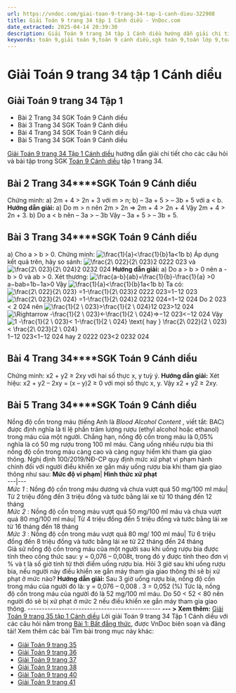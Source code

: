 ```yaml
---
url: https://vndoc.com/giai-toan-9-trang-34-tap-1-canh-dieu-322908
title: Giải Toán 9 trang 34 tập 1 Cánh diều - VnDoc.com
date_extracted: 2025-04-14 20:39:30
description: Giải Toán 9 trang 34 tập 1 Cánh diều hướng dẫn giải chi tiết các câu hỏi và bài tập trong SGK Toán 9 Cánh diều tập 1.
keywords: toán 9,giải toán 9,toán 9 cánh diều,sgk toán 9,toán lớp 9,toán lớp 9 cánh diều,sgk toán 9 cánh diều,toán 9 cd,giải sgk toán 9 cánh diều,toán 9 cánh diều tập 1,giải bài tập toán 9 cánh diều,Toán 9 Bài 1 Bất đẳng thức,Bất đẳng thức,Giải Toán 9 Cánh diều tập 1 trang 29,Giải Toán 9 Cánh diều tập 1 trang 30,Giải Toán 9 Cánh diều tập 1 trang 31,Giải Toán 9 Cánh diều tập 1 trang 32,Giải Toán 9 Cánh diều tập 1 trang 34,toán 9 trang 34,giải toán 9 trang 34,toán 9 trang 34 cánh diều
---
```


# Giải Toán 9 trang 34 tập 1 Cánh diều
## Giải Toán 9 trang 34 Tập 1
  * Bài 2 Trang 34 SGK Toán 9 Cánh diều
  * Bài 3 Trang 34 SGK Toán 9 Cánh diều
  * Bài 4 Trang 34 SGK Toán 9 Cánh diều
  * Bài 5 Trang 34 SGK Toán 9 Cánh diều

[Giải Toán 9 trang 34 Tập 1 Cánh diều](<https://vndoc.com/giai-toan-9-trang-34-tap-1-canh-dieu-322908>) hướng dẫn giải chi tiết cho các câu hỏi và bài tập trong SGK [Toán 9 Cánh diều](<https://vndoc.com/toan-9-canh-dieu>) tập 1 trang 34.
## **Bài 2 Trang 34****SGK Toán 9 Cánh diều**
Chứng minh:
a\) 2m + 4 > 2n + 3 với m > n;
b\) – 3a + 5 > – 3b + 5 với a < b.
**Hướng dẫn giải:**
a\) Do m > n nên 2m > 2n ⇒ 2m + 4 > 2n + 4
Vậy 2m + 4 > 2n + 3.
b\) Do a < b nên – 3a > – 3b
Vậy – 3a + 5 > – 3b + 5.
## **Bài 3 Trang 34****SGK Toán 9 Cánh diều**
a\) Cho a > b > 0\. Chứng minh: ![\\frac{1}{a}<\\frac{1}{b}](https://i.vdoc.vn/data/image/blank.png)1a<1b
b\) Áp dụng kết quả trên, hãy so sánh: ![\\frac{2\\ 022}{2\\ 023}](https://i.vdoc.vn/data/image/blank.png)2 0222 023 và ![\\frac{2\\ 023}{2\\ 024}](https://i.vdoc.vn/data/image/blank.png)2 0232 024
**Hướng dẫn giải:**
a\) Do a > b > 0 nên a - b > 0 và ab > 0.
Xét thương: ![\\frac{a-b}{ab}=\\frac{1}{b}-\\frac{1}{a} >0](https://i.vdoc.vn/data/image/blank.png)a−bab=1b−1a>0
Vậy ![\\frac{1}{a}<\\frac{1}{b}](https://i.vdoc.vn/data/image/blank.png)1a<1b
b\) Ta có:
![\\frac{2\\ 022}{2\\ 023} =1-\\frac{1}{2\\ 023}](https://i.vdoc.vn/data/image/blank.png)2 0222 023=1−12 023
![\\frac{2\\ 023}{2\\ 024} =1-\\frac{1}{2\\ 024}](https://i.vdoc.vn/data/image/blank.png)2 0232 024=1−12 024
Do 2 023 < 2 024 nên ![\\frac{1}{2 \\ 023}>\\frac{1}{2 \\ 024}](https://i.vdoc.vn/data/image/blank.png)12 023>12 024
![\\Rightarrow -\\frac{1}{2 \\ 023}<-\\frac{1}{2 \\ 024}](https://i.vdoc.vn/data/image/blank.png)⇒−12 023<−12 024
Vậy ![1 -\\frac{1}{2 \\ 023}< 1-\\frac{1}{2 \\ 024} \\text{ hay } \\frac{2\\ 022}{2 \\ 023} < \\frac{2\\ 023}{2 \\ 024}](https://i.vdoc.vn/data/image/blank.png)1−12 023<1−12 024 hay 2 0222 023<2 0232 024
## **Bài 4 Trang 34****SGK Toán 9 Cánh diều**
Chứng minh: x2 \+ y2 ≥ 2xy với hai số thực x, y tuỳ ý.
**Hướng dẫn giải:**
Xét hiệu: x2 \+ y2 – 2xy = \(x – y\)2 ≥ 0 với mọi số thực x, y.
Vậy x2 \+ y2 ≥ 2xy.
## **Bài 5 Trang 34****SGK Toán 9 Cánh diều**
Nồng độ cồn trong máu \(tiếng Anh là _Blood Alcohol Content_ , viết tắt: BAC\) được định nghĩa là tỉ lệ phần trăm lượng rượu \(ethyl alcohol hoặc ethanol\) trong máu của một người. Chẳng hạn, nồng độ cồn trong máu là 0,05% nghĩa là có 50 mg rượu trong 100 ml máu. Càng uống nhiều rượu bia thì nồng độ cồn trong máu càng cao và càng nguy hiểm khi tham gia giao thông. Nghị định 100/2019/NĐ-CP quy định mức xử phạt vi phạm hành chính đối với người điểu khiển xe gắn máy uống rượu bia khi tham gia giao thông như sau:
**Mức độ vi phạm**| **Hình thức xử phạt**  
---|---  
 _Mức 1_ : Nồng độ cồn trong máu dương và chưa vượt quá 50 mg/100 ml máu| Từ 2 triệu đồng đến 3 triệu đồng và tước bằng lái xe từ 10 tháng đến 12 tháng  
 _Mức 2_ : Nồng độ cồn trong máu vượt quá 50 mg/100 ml máu và chưa vượt quá 80 mg/100 ml máu| Từ 4 triệu đồng đến 5 triệu đồng và tước bằng lái xe từ 16 tháng đến 18 tháng  
 _Mức 3_ : Nồng độ cồn trong máu vượt quá 80 mg/ 100 ml máu| Từ 6 triệu đồng đến 8 triệu đồng và tước bằng lái xe từ 22 tháng đến 24 tháng  
Giả sử nồng độ cồn trong máu của một người sau khi uống rượu bia được tính theo công thức sau: y = 0,076 – 0,008t, trong đó y được tính theo đơn vị % và t là số giờ tính từ thời điểm uống rượu bia. Hỏi 3 giờ sau khi uống rượu bia, nếu người này điều khiển xe gắn máy tham gia giao thông thì sẽ bị xử phạt ở mức nào?
**Hướng dẫn giải:**
Sau 3 giờ uống rượu bia, nồng độ cồn trong máu của người đó là:
y = 0,076 – 0,008 . 3 = 0,052 \(%\)
Tức là, nồng độ cồn trong máu của người đó là 52 mg/100 ml máu.
Do 50 < 52 < 80 nên người đó sẽ bị xử phạt ở mức 2 nếu điều khiển xe gắn máy tham gia giao thông.
\-----------------------------------------------
**\--- > Xem thêm:** [Giải Toán 9 trang 35 tập 1 Cánh diều](<https://vndoc.com/giai-toan-9-trang-35-tap-1-canh-dieu-323054>)
Lời giải Toán 9 trang 34 Tập 1 Cánh diều với các câu hỏi nằm trong [Bài 1: Bất đẳng thức](<https://vndoc.com/toan-9-canh-dieu-bai-1-bat-dang-thuc-321707>), được VnDoc biên soạn và đăng tải\!
Xem thêm các bài Tìm bài trong mục này khác:
  * [Giải Toán 9 trang 35](</giai-toan-9-trang-35-tap-1-canh-dieu-323054>)
  * [Giải Toán 9 trang 36 ](</giai-toan-9-trang-36-tap-1-canh-dieu-323057>)
  * [Giải Toán 9 trang 37](</giai-toan-9-trang-37-tap-1-canh-dieu-323058>)
  * [Giải Toán 9 trang 38](</giai-toan-9-trang-38-tap-1-canh-dieu-323064>)
  * [Giải Toán 9 trang 40 ](</giai-toan-9-trang-40-tap-1-canh-dieu-323069>)
  * [Giải Toán 9 trang 41](</giai-toan-9-trang-41-tap-1-canh-dieu-323078>)

